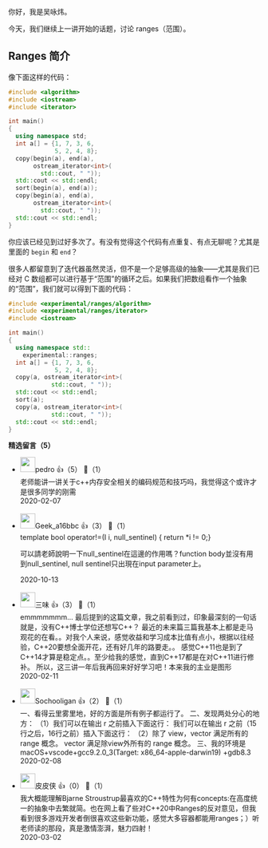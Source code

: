 你好，我是吴咏炜。

今天，我们继续上一讲开始的话题，讨论 ranges（范围）。

## Ranges 简介

像下面这样的代码：

```cpp
#include <algorithm>
#include <iostream>
#include <iterator>

int main()
{
  using namespace std;
  int a[] = {1, 7, 3, 6,
             5, 2, 4, 8};
  copy(begin(a), end(a),
       ostream_iterator<int>(
         std::cout, " "));
  std::cout << std::endl;
  sort(begin(a), end(a));
  copy(begin(a), end(a),
       ostream_iterator<int>(
         std::cout, " "));
  std::cout << std::endl;
}
```

你应该已经见到过好多次了。有没有觉得这个代码有点重复、有点无聊呢？尤其是里面的 `begin` 和 `end`？

很多人都留意到了迭代器虽然灵活，但不是一个足够高级的抽象——尤其是我们已经对 C 数组都可以进行基于“范围”的循环之后。如果我们把数组看作一个抽象的“范围”，我们就可以得到下面的代码：

```cpp
#include <experimental/ranges/algorithm>
#include <experimental/ranges/iterator>
#include <iostream>

int main()
{
  using namespace std::
    experimental::ranges;
  int a[] = {1, 7, 3, 6,
             5, 2, 4, 8};
  copy(a, ostream_iterator<int>(
            std::cout, " "));
  std::cout << std::endl;
  sort(a);
  copy(a, ostream_iterator<int>(
            std::cout, " "));
  std::cout << std::endl;
}
```
<div><strong>精选留言（5）</strong></div><ul>
<li><img src="https://static001.geekbang.org/account/avatar/00/12/52/40/e57a736e.jpg" width="30px"><span>pedro</span> 👍（5） 💬（1）<div>老师能讲一讲关于c++内存安全相关的编码规范和技巧吗，我觉得这个或许才是很多同学的刚需</div>2020-02-07</li><br/><li><img src="" width="30px"><span>Geek_a16bbc</span> 👍（3） 💬（1）<div>template 
bool operator!=(I i, null_sentinel)
{ return *i != 0;}

可以請老師說明一下null_sentinel在這邊的作用嗎？function body並沒有用到null_sentinel, null sentinel只出現在input parameter上。</div>2020-10-13</li><br/><li><img src="https://static001.geekbang.org/account/avatar/00/14/c9/e3/28c16afa.jpg" width="30px"><span>三味</span> 👍（3） 💬（1）<div>emmmmmmm... 
最后提到的这篇文章，我之前看到过，印象最深刻的一句话就是，没有C++博士学位还想写C++？
最近的未来篇三篇我基本上都是走马观花的在看。。对我个人来说，感觉收益和学习成本比值有点小，根据以往经验，C++20要想全面开花，还有好几年的路要走。。
感觉C++11也是到了C++14才算是稳定点。。至少给我的感觉，直到C++17都是在对C++11进行修补。
所以，这三讲一年后我再回来好好学习吧！本来我的主业是图形</div>2020-02-11</li><br/><li><img src="https://static001.geekbang.org/account/avatar/00/14/1e/80/e409fff6.jpg" width="30px"><span>Sochooligan</span> 👍（2） 💬（1）<div>一、看得云里雾里地，好的方面是所有例子都运行了。
二、发现两处分心的地方：
（1）我们可以在输出 r 之前插入下面这行： 
我们可以在输出 r 之前（15行之后，16行之前）插入下面这行：
（2）除了 view，vector 满足所有的 range 概念。
vector 满足除view外所有的 range 概念。
三、我的环境是 macOS+vscode+gcc9.2.0_3(Target: x86_64-apple-darwin19) +gdb8.3</div>2020-02-08</li><br/><li><img src="https://static001.geekbang.org/account/avatar/00/13/33/a2/6c0ffc15.jpg" width="30px"><span>皮皮侠</span> 👍（0） 💬（1）<div>我大概能理解Bjarne Stroustrup最喜欢的C++特性为何有concepts:在高度统一的抽象中去繁就简。也在网上看了些对C++20中Ranges的反对意见，但我看到很多游戏开发者倒很喜欢这些新功能，感觉大多容器都能用ranges；）听老师读的那段，真是激情澎湃，魅力四射！</div>2020-03-02</li><br/>
</ul>